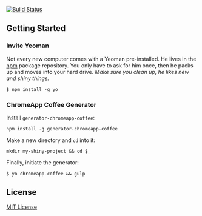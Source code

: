 [![Build Status](https://travis-ci.org/k2wanko/generator-chromeapp-coffee.svg?branch=master)](https://travis-ci.org/k2wanko/generator-chromeapp-coffee)

## Getting Started

### Invite Yeoman

Not every new computer comes with a Yeoman pre-installed. He lives in the [npm](https://npmjs.org) package repository. You only have to ask for him once, then he packs up and moves into your hard drive. *Make sure you clean up, he likes new and shiny things.*

```
$ npm install -g yo
```

### ChromeApp Coffee Generator

Install `generator-chromeapp-coffee`:

```
npm install -g generator-chromeapp-coffee
```

Make a new directory and `cd` into it:

```
mkdir my-shiny-project && cd $_
```

Finally, initiate the generator:

```
$ yo chromeapp-coffee && gulp
```

## License

[MIT License](http://en.wikipedia.org/wiki/MIT_License)
